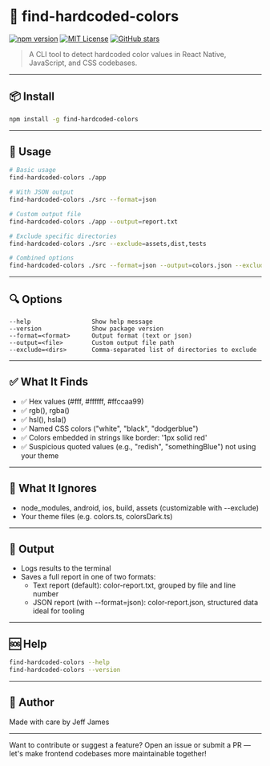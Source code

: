 # 🎨 find-hardcoded-colors

[![npm version](https://img.shields.io/npm/v/find-hardcoded-colors.svg)](https://www.npmjs.com/package/find-hardcoded-colors)
[![MIT License](https://img.shields.io/badge/license-MIT-blue.svg)](LICENSE)
[![GitHub stars](https://img.shields.io/github/stars/jwjames/find-hardcoded-colors)](https://github.com/jwjames/find-hardcoded-colors/stargazers)

> A CLI tool to detect hardcoded color values in React Native, JavaScript, and CSS codebases.

---

## 📦 Install

```bash
npm install -g find-hardcoded-colors
```

---

## 🚀 Usage

```bash
# Basic usage
find-hardcoded-colors ./app

# With JSON output
find-hardcoded-colors ./src --format=json

# Custom output file
find-hardcoded-colors ./app --output=report.txt

# Exclude specific directories
find-hardcoded-colors ./src --exclude=assets,dist,tests

# Combined options
find-hardcoded-colors ./src --format=json --output=colors.json --exclude=tests,fixtures
```

---

## 🔍 Options

```
--help                 Show help message
--version              Show package version
--format=<format>      Output format (text or json)
--output=<file>        Custom output file path
--exclude=<dirs>       Comma-separated list of directories to exclude
```

---

## ✅ What It Finds

- ✅ Hex values (#fff, #ffffff, #ffccaa99)
- ✅ rgb(), rgba()
- ✅ hsl(), hsla()
- ✅ Named CSS colors ("white", "black", "dodgerblue")
- ✅ Colors embedded in strings like border: '1px solid red'
- ✅ Suspicious quoted values (e.g., "redish", "somethingBlue") not using your theme

---

## 🚫 What It Ignores

- node_modules, android, ios, build, assets (customizable with --exclude)
- Your theme files (e.g. colors.ts, colorsDark.ts)

---

## 📄 Output

- Logs results to the terminal
- Saves a full report in one of two formats:
  - Text report (default): color-report.txt, grouped by file and line number
  - JSON report (with --format=json): color-report.json, structured data ideal for tooling

---

## 🆘 Help

```bash
find-hardcoded-colors --help
find-hardcoded-colors --version
```

---

## 👤 Author

Made with care by Jeff James

---

Want to contribute or suggest a feature? Open an issue or submit a PR — let's make frontend codebases more maintainable together!
